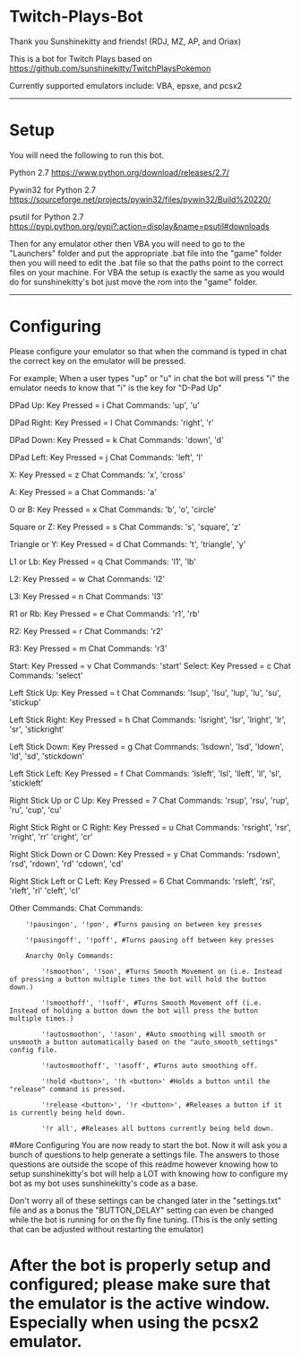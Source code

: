 # Twitch-Plays-Bot

Thank you Sunshinekitty and friends! (RDJ, MZ, AP, and Oriax)

This is a bot for Twitch Plays based on https://github.com/sunshinekitty/TwitchPlaysPokemon

Currently supported emulators include:
VBA,
epsxe,
and pcsx2

--------------------------
# Setup
You will need the following to run this bot.

Python 2.7
https://www.python.org/download/releases/2.7/

Pywin32 for Python 2.7
https://sourceforge.net/projects/pywin32/files/pywin32/Build%20220/

psutil for Python 2.7
https://pypi.python.org/pypi?:action=display&name=psutil#downloads


Then for any emulator other then VBA you will need to go to the "Launchers" folder and put the appropriate .bat file into the "game" folder then you will need to edit the .bat file so that the paths point to the correct files on your machine. For VBA the setup is exactly the same as you would do for sunshinekitty's bot just move the rom into the "game" folder.

----------------------

# Configuring
Please configure your emulator so that when the command is typed in chat the correct key on the emulator will be pressed.

For example; When a user types "up" or "u" in chat the bot will press "i" the emulator needs to know that "i" is the key for "D-Pad Up"

DPad Up:
	Key Pressed = i
	Chat Commands:
		'up', 
		'u'
		
DPad Right:
	Key Pressed = l
	Chat Commands:
		'right', 
		'r'

DPad Down:
	Key Pressed = k
	Chat Commands:
		'down', 
		'd'
	
DPad Left:
	Key Pressed = j
	Chat Commands:
		'left', 
		'l'
	
X:
	Key Pressed = z
	Chat Commands:
		'x', 
		'cross'
		
A:
	Key Pressed = a
	Chat Commands:
		'a'
		
		
O or B:
	Key Pressed = x
	Chat Commands:
		'b', 
		'o', 
		'circle'

Square or Z:
	Key Pressed = s
	Chat Commands:
		's',
		'square',
		'z'

Triangle or Y:
	Key Pressed = d
	Chat Commands:
		't', 
		'triangle',
		'y'

L1 or Lb:
	Key Pressed = q
	Chat Commands:
		'l1',
		'lb'
		
L2:
	Key Pressed = w
	Chat Commands:
		'l2'
		
L3:
	Key Pressed = n
	Chat Commands:
		'l3'
		
R1 or Rb:
	Key Pressed = e
	Chat Commands:
		'r1',
		'rb'
		
R2:
	Key Pressed = r
	Chat Commands:
		'r2'
		
R3:
	Key Pressed = m
	Chat Commands:
		'r3'

Start:
	Key Pressed = v
	Chat Commands:
		'start'
Select:
	Key Pressed = c
	Chat Commands:
		'select'

Left Stick Up:
	Key Pressed = t
	Chat Commands:
		'lsup', 
		'lsu', 
		'lup', 
		'lu', 
		'su', 
		'stickup'

Left Stick Right:
	Key Pressed = h
	Chat Commands:
		'lsright', 
		'lsr', 
		'lright', 
		'lr', 
		'sr', 
		'stickright'

Left Stick Down:
	Key Pressed = g
	Chat Commands:
		'lsdown', 
		'lsd', 
		'ldown', 
		'ld', 
		'sd', 
		'stickdown'
		
Left Stick Left:
	Key Pressed = f
	Chat Commands:
		'lsleft', 
		'lsl', 
		'lleft', 
		'll', 
		'sl', 
		'stickleft'

Right Stick Up or C Up:
	Key Pressed = 7
	Chat Commands:
		'rsup', 
		'rsu', 
		'rup', 
		'ru',
		'cup',
		'cu'
		
Right Stick Right or C Right:
	Key Pressed = u
	Chat Commands:
		'rsright', 
		'rsr', 
		'rright', 
		'rr'
		'cright',
		'cr'
		
Right Stick Down or C Down:
	Key Pressed = y
	Chat Commands:
		'rsdown', 
		'rsd', 
		'rdown', 
		'rd'
		'cdown',
		'cd'

Right Stick Left or C Left:
	Key Pressed = 6
	Chat Commands:
		'rsleft', 
		'rsl', 
		'rleft', 
		'rl'
		'cleft',
		'cl'

Other Commands:
	Chat Commands:
	
		'!pausingon', '!pon', #Turns pausing on between key presses
		
		'!pausingoff', '!poff', #Turns pausing off between key presses
		
		Anarchy Only Commands:
		
			'!smoothon', '!son', #Turns Smooth Movement on (i.e. Instead of pressing a button multiple times the bot will hold the button down.)
			
			'!smoothoff', '!soff', #Turns Smooth Movement off (i.e. Instead of holding a button down the bot will press the button multiple times.)
			
			'!autosmoothon', '!ason', #Auto smoothing will smooth or unsmooth a button automatically based on the "auto_smooth_settings" config file.
			
			'!autosmoothoff', '!asoff', #Turns auto smoothing off.
			
			'!hold <button>', '!h <button>' #Holds a button until the "release" command is pressed.
			
			'!release <button>', '!r <button>', #Releases a button if it is currently being held down.
			
			'!r all', #Releases all buttons currently being held down.
			
#More Configuring
You are now ready to start the bot. Now it will ask you a bunch of questions to help generate a settings file. The answers to those questions are outside the scope of this readme however knowing how to setup sunshinekitty's bot will help a LOT with knowing how to configure my bot as my bot uses sunshinekitty's code as a base.

Don't worry all of these settings can be changed later in the "settings.txt" file and as a bonus the "BUTTON_DELAY" setting can even be changed while the bot is running for on the fly fine tuning. (This is the only setting that can be adjusted without restarting the emulator)
			
# After the bot is properly setup and configured; please make sure that the emulator is the active window. Especially when using the pcsx2 emulator.
